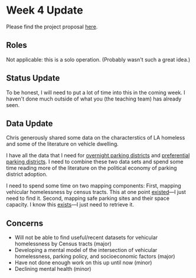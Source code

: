 # Week 4 Update
Please find the project proposal [here](https://github.com/mnolangray/up206-nolan-group/blob/main/README.md).

## Roles
Not applicable: this is a solo operation. (Probably wasn't such a great idea.)

## Status Update
To be honest, I will need to put a lot of time into this in the coming week. I haven't done much outside of what you (the teaching team) has already seen.

## Data Update
Chris generously shared some data on the characterstics of LA homeless and some of the literature on vehicle dwelling.

I have all the data that I need for [overnight parking districts](https://github.com/mnolangray/up206-nolan-group/blob/main/data/LADOT%20Overnight%20Parking%20Districts.geojson) and [preferential parking districts](https://data.lacity.org/Transportation/LADOT-Preferential-Parking-Districts-PPD-/2ckn-xmjp). I need to combine these two data sets and spend some time reading more of the literature on the political economy of parking district adoption.

I need to spend some time on two mapping components: First, mapping vehicular homelessness by census tracts. This at one point [existed](https://graphics.latimes.com/homeless-los-angeles-2015/)—I just need to find it. Second, mapping safe parking sites and their space capacity. I know this [exists](https://storymaps.arcgis.com/stories/400d7b75f18747c4ae1ad22d662781a3)—I just need to retrieve it. 

## Concerns
* Will not be able to find useful/recent datasets for vehicular homelessness by Census tracts (major)
* Developing a mental model of the intersection of vehicular homelessness, parking policy, and socioeconomic factors (major)
* Have not done enough work on this up until now (minor)
* Declining mental health (minor)
